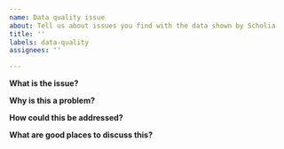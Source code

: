 ```yaml
---
name: Data quality issue
about: Tell us about issues you find with the data shown by Scholia
title: ''
labels: data-quality
assignees: ''

---
```


**What is the issue?**

**Why is this a problem?**

**How could this be addressed?**

**What are good places to discuss this?**
